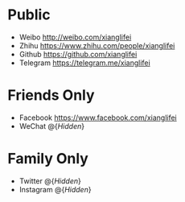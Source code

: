# Public
- Weibo http://weibo.com/xianglifei
- Zhihu https://www.zhihu.com/people/xianglifei
- Github https://github.com/xianglifei
- Telegram https://telegram.me/xianglifei

# Friends Only
- Facebook https://www.facebook.com/xianglifei
- WeChat   @{*Hidden*}

# Family Only
- Twitter    @{*Hidden*}
- Instagram  @{*Hidden*}

